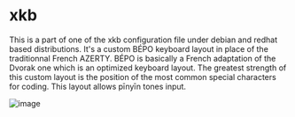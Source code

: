# xkb
This is a part of one of the xkb configuration file under debian and redhat based distributions.
It's a custom BÉPO keyboard layout in place of the traditionnal French AZERTY. 
BÉPO is basically a French adaptation of the Dvorak one which is an optimized keyboard layout. 
The greatest strength of this custom layout is the position of the most common special characters for coding.
This layout allows pīnyīn tones input.

![image](https://user-images.githubusercontent.com/48366000/133980509-e99520d3-0089-4bbd-b750-bbf2c882a879.png)
